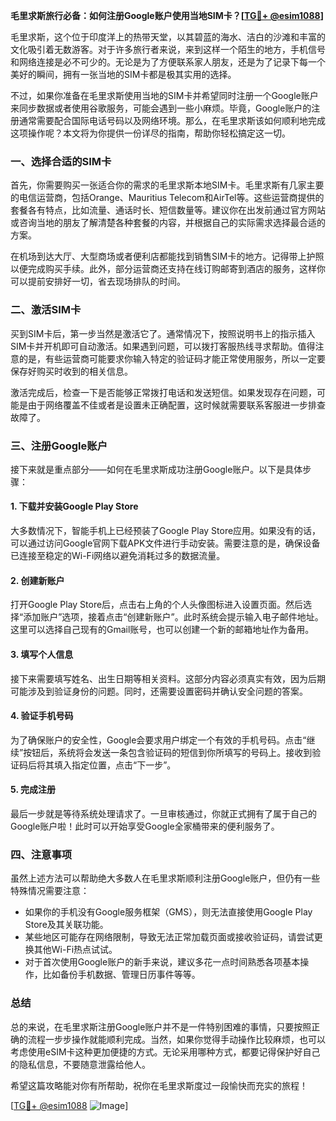 **毛里求斯旅行必备：如何注册Google账户使用当地SIM卡？[[TG💪+ @esim1088](https://t.me/s/esim1088)]**

毛里求斯，这个位于印度洋上的热带天堂，以其碧蓝的海水、洁白的沙滩和丰富的文化吸引着无数游客。对于许多旅行者来说，来到这样一个陌生的地方，手机信号和网络连接是必不可少的。无论是为了方便联系家人朋友，还是为了记录下每一个美好的瞬间，拥有一张当地的SIM卡都是极其实用的选择。

不过，如果你准备在毛里求斯使用当地的SIM卡并希望同时注册一个Google账户来同步数据或者使用谷歌服务，可能会遇到一些小麻烦。毕竟，Google账户的注册通常需要配合国际电话号码以及网络环境。那么，在毛里求斯该如何顺利地完成这项操作呢？本文将为你提供一份详尽的指南，帮助你轻松搞定这一切。

### 一、选择合适的SIM卡

首先，你需要购买一张适合你的需求的毛里求斯本地SIM卡。毛里求斯有几家主要的电信运营商，包括Orange、Mauritius Telecom和AirTel等。这些运营商提供的套餐各有特点，比如流量、通话时长、短信数量等。建议你在出发前通过官方网站或咨询当地的朋友了解清楚各种套餐的内容，并根据自己的实际需求选择最合适的方案。

在机场到达大厅、大型商场或者便利店都能找到销售SIM卡的地方。记得带上护照以便完成购买手续。此外，部分运营商还支持在线订购邮寄到酒店的服务，这样你可以提前安排好一切，省去现场排队的时间。

### 二、激活SIM卡

买到SIM卡后，第一步当然是激活它了。通常情况下，按照说明书上的指示插入SIM卡并开机即可自动激活。如果遇到问题，可以拨打客服热线寻求帮助。值得注意的是，有些运营商可能要求你输入特定的验证码才能正常使用服务，所以一定要保存好购买时收到的相关信息。

激活完成后，检查一下是否能够正常拨打电话和发送短信。如果发现存在问题，可能是由于网络覆盖不佳或者是设置未正确配置，这时候就需要联系客服进一步排查故障了。

### 三、注册Google账户

接下来就是重点部分——如何在毛里求斯成功注册Google账户。以下是具体步骤：

#### 1. 下载并安装Google Play Store

大多数情况下，智能手机上已经预装了Google Play Store应用。如果没有的话，可以通过访问Google官网下载APK文件进行手动安装。需要注意的是，确保设备已连接至稳定的Wi-Fi网络以避免消耗过多的数据流量。

#### 2. 创建新账户

打开Google Play Store后，点击右上角的个人头像图标进入设置页面。然后选择“添加账户”选项，接着点击“创建新账户”。此时系统会提示输入电子邮件地址。这里可以选择自己现有的Gmail账号，也可以创建一个新的邮箱地址作为备用。

#### 3. 填写个人信息

接下来需要填写姓名、出生日期等相关资料。这部分内容必须真实有效，因为后期可能涉及到验证身份的问题。同时，还需要设置密码并确认安全问题的答案。

#### 4. 验证手机号码

为了确保账户的安全性，Google会要求用户绑定一个有效的手机号码。点击“继续”按钮后，系统将会发送一条包含验证码的短信到你所填写的号码上。接收到验证码后将其填入指定位置，点击“下一步”。

#### 5. 完成注册

最后一步就是等待系统处理请求了。一旦审核通过，你就正式拥有了属于自己的Google账户啦！此时可以开始享受Google全家桶带来的便利服务了。

### 四、注意事项

虽然上述方法可以帮助绝大多数人在毛里求斯顺利注册Google账户，但仍有一些特殊情况需要注意：

- 如果你的手机没有Google服务框架（GMS），则无法直接使用Google Play Store及其关联功能。
- 某些地区可能存在网络限制，导致无法正常加载页面或接收验证码，请尝试更换其他Wi-Fi热点试试。
- 对于首次使用Google账户的新手来说，建议多花一点时间熟悉各项基本操作，比如备份手机数据、管理日历事件等等。

### 总结

总的来说，在毛里求斯注册Google账户并不是一件特别困难的事情，只要按照正确的流程一步步操作就能顺利完成。当然，如果你觉得手动操作比较麻烦，也可以考虑使用eSIM卡这种更加便捷的方式。无论采用哪种方式，都要记得保护好自己的隐私信息，不要随意泄露给他人。

希望这篇攻略能对你有所帮助，祝你在毛里求斯度过一段愉快而充实的旅程！

[[TG💪+ @esim1088](https://t.me/s/esim1088) ![Image](https://i.postimg.cc/4NQfJmqS/Snipaste-2025-05-13-00-14-12.png)]